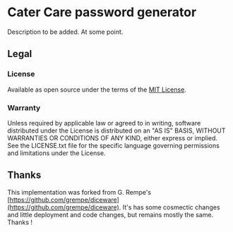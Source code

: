 # Cater Care password generator

Description to be added. At some point.

## Legal

### License

Available as open source under the terms of the
[MIT License](http://opensource.org/licenses/MIT).

### Warranty

Unless required by applicable law or agreed to in writing, software distributed
under the License is distributed on an "AS IS" BASIS, WITHOUT WARRANTIES OR
CONDITIONS OF ANY KIND, either express or implied. See the LICENSE.txt file for
the specific language governing permissions and limitations under the License.

## Thanks

This implementation was forked from G. Rempe's [https://github.com/grempe/diceware](https://github.com/grempe/diceware).
It's has some cosmectic changes and little deployment and code changes, but remains mostly the same. Thanks !
